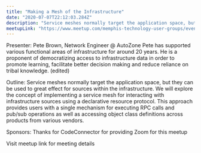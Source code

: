 ```yaml
---
title: "Making a Mesh of the Infrastructure"
date: "2020-07-07T22:12:03.284Z"
description: "Service meshes normally target the application space, but they can be used to great effect for sources within the infrastructure. We will explore the concept of implementing a service mesh for interacting with infrastructure sources using a declarative resource protocol."
meetupLink: "https://www.meetup.com/memphis-technology-user-groups/events/wvmklrybcjbdb/"
---
```


Presenter: Pete Brown, Network Engineer @ AutoZone
Pete has supported various functional areas of infrastructure for around 20 years. He is a proponent of democratizing access to infrastructure data in order to promote learning, facilitate better decision making and reduce reliance on tribal knowledge. (edited)

Outline:
Service meshes normally target the application space, but they can be used to great effect for sources within the infrastructure. We will explore the concept of implementing a service mesh for interacting with infrastructure sources using a declarative resource protocol. This approach provides users with a single mechanism for executing RPC calls and pub/sub operations as well as accessing object class definitions across products from various vendors.

Sponsors:
Thanks for CodeConnector for providing Zoom for this meetup

Visit meetup link for meeting details